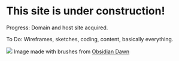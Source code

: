 # This site is under construction!
Progress: Domain and host site acquired.

To Do: Wireframes, sketches, coding, content, basically everything.

<img src="gardenstorm.github.io/final2.png" />
Image made with brushes from <a href="http://www.obsidiandawn.com/">Obsidian Dawn</a>
